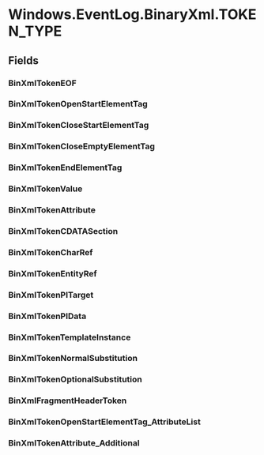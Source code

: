 ﻿


# Windows.EventLog.BinaryXml.TOKEN_TYPE

## Fields

### BinXmlTokenEOF

### BinXmlTokenOpenStartElementTag

### BinXmlTokenCloseStartElementTag

### BinXmlTokenCloseEmptyElementTag

### BinXmlTokenEndElementTag

### BinXmlTokenValue

### BinXmlTokenAttribute

### BinXmlTokenCDATASection

### BinXmlTokenCharRef

### BinXmlTokenEntityRef

### BinXmlTokenPITarget

### BinXmlTokenPIData

### BinXmlTokenTemplateInstance

### BinXmlTokenNormalSubstitution

### BinXmlTokenOptionalSubstitution

### BinXmlFragmentHeaderToken

### BinXmlTokenOpenStartElementTag_AttributeList

### BinXmlTokenAttribute_Additional
